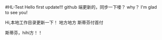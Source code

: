 ﻿#HL-Test
Hello first update!!!
github 端更新的，同步一下喽？
why？ I'm glad to see you!

Hi,本地工作目录更新一下！
地方地方 斯蒂芬付首付

斯蒂芬，hihi方！！
